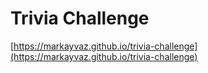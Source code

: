 # Trivia Challenge
[https://markayvaz.github.io/trivia-challenge](https://markayvaz.github.io/trivia-challenge)
